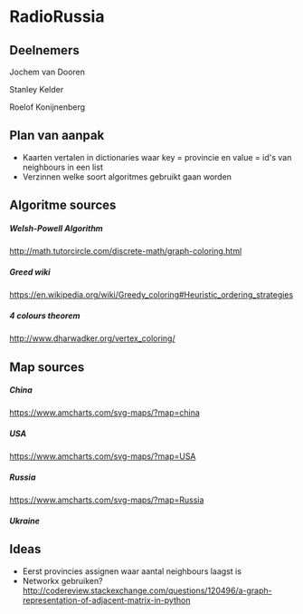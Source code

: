 # RadioRussia

## Deelnemers
Jochem van Dooren

Stanley Kelder

Roelof Konijnenberg

## Plan van aanpak

- Kaarten vertalen in dictionaries waar key = provincie en value = id's van neighbours in een list
- Verzinnen welke soort algoritmes gebruikt gaan worden

## Algoritme sources

##### Welsh-Powell Algorithm

http://math.tutorcircle.com/discrete-math/graph-coloring.html


##### Greed wiki

https://en.wikipedia.org/wiki/Greedy_coloring#Heuristic_ordering_strategies

##### 4 colours theorem

http://www.dharwadker.org/vertex_coloring/


## Map sources

##### China

https://www.amcharts.com/svg-maps/?map=china

##### USA

https://www.amcharts.com/svg-maps/?map=USA

##### Russia

https://www.amcharts.com/svg-maps/?map=Russia

##### Ukraine

## Ideas

- Eerst provincies assignen waar aantal neighbours laagst is
- Networkx gebruiken? http://codereview.stackexchange.com/questions/120496/a-graph-representation-of-adjacent-matrix-in-python

